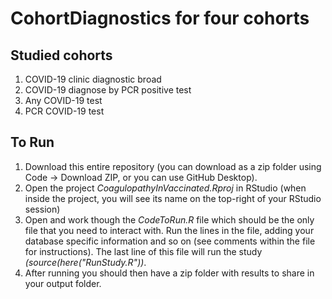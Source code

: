 CohortDiagnostics for four cohorts
========================================================================================================================================================
## Studied cohorts
1) COVID-19 clinic diagnostic broad
2) COVID-19 diagnose by PCR positive test
3) Any COVID-19 test
4) PCR COVID-19 test

## To Run
1) Download this entire repository (you can download as a zip folder using Code -> Download ZIP, or you can use GitHub Desktop). 
2) Open the project <i>CoagulopathyInVaccinated.Rproj</i> in RStudio (when inside the project, you will see its name on the top-right of your RStudio session)
3) Open and work though the <i>CodeToRun.R</i> file which should be the only file that you need to interact with. Run the lines in the file, adding your database specific information and so on (see comments within the file for instructions). The last line of this file will run the study <i>(source(here("RunStudy.R"))</i>.     
4) After running you should then have a zip folder with results to share in your output folder.
